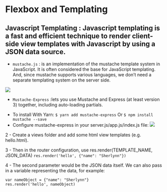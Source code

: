 # Flexbox and Templating
## Javascript Templating : Javascript templating is a fast and efficient technique to render client-side view templates with Javascript by using a JSON data source.
- `mustache.js` : is an implementation of the mustache template system in JavaScript. It is often considered the base for JavaScript templating. And, since mustache supports various languages, we don’t need a separate templating system on the server side.

![](https://www.elated.com/res/Image/articles/development/easy-html-templates-with-mustache/simple-demo.png)

- `Mustache-Express` :lets you use Mustache and Express (at least version 3) together, including auto-loading partials.

* To install With Yarn: `$ yarn add mustache-express` Or `$ npm install mustache --save`
* Configure mustache-express in your server.js/app.js/index.js file:
 ![](https://miro.medium.com/max/700/1*ES10lxr7tdRFVEKcRAgLEw.png)
 
 
2 - Create a views folder and add some html view templates (e.g. hello.html).

3 - Then in the router configuration, use res.render(TEMPLATE_NAME, JSON_DATA) `res.render('hello', {"name": "Sherlynn"})`

4 - The second parameter would be the JSON data itself. We can also pass in a variable representing the data, for example:
```
var nameObject = {"name": "Sherlynn"}
res.render('hello', nameObject)
```




